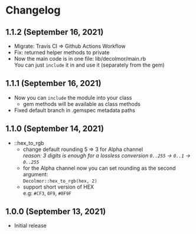 # Changelog

## 1.1.2 (September 16, 2021)

* Migrate: Travis CI => Github Actions Workflow
* Fix: returned helper methods to private
* Now the main code is in one file: lib/decolmor/main.rb  
  You can just `include` it in and use it (separately from the gem)

## 1.1.1 (September 16, 2021)

* Now you can `include` the module into your class
    * gem methods will be available as class methods
* Fixed default branch in .gemspec metadata paths

## 1.1.0 (September 14, 2021)

* ::hex_to_rgb
  * change default rounding 5 => 3 for Alpha channel  
    *reason: 3 digits is enough for a lossless conversion `0..255` -> `0..1` -> `0..255`*
  * for the Alpha channel now you can set rounding as the second argument:  
  `Decolmor::hex_to_rgb(hex, 2)`
  * support short version of HEX  
  e.g: `#CF3`, `0F9`, `#0F9F`

## 1.0.0 (September 13, 2021)

* Initial release
